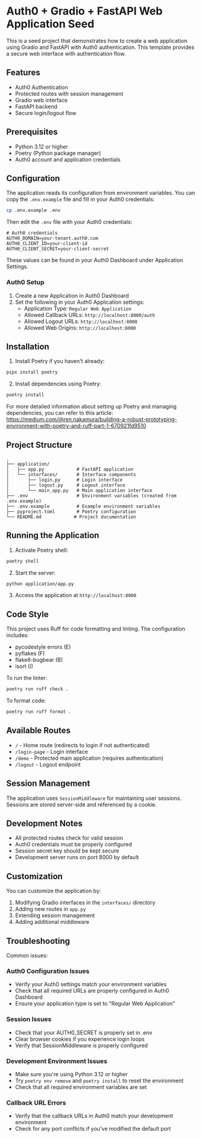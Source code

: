 # Auth0 + Gradio + FastAPI Web Application Seed

This is a seed project that demonstrates how to create a web application using Gradio and FastAPI with Auth0 authentication. This template provides a secure web interface with authentication flow.

## Features

- Auth0 Authentication
- Protected routes with session management
- Gradio web interface
- FastAPI backend
- Secure login/logout flow

## Prerequisites

- Python 3.12 or higher
- Poetry (Python package manager)
- Auth0 account and application credentials

## Configuration

The application reads its configuration from environment variables. You can copy the `.env.example` file and fill in your Auth0 credentials:

```bash
cp .env.example .env
```

Then edit the `.env` file with your Auth0 credentials:

```env
# Auth0 credentials
AUTH0_DOMAIN=your-tenant.auth0.com
AUTH0_CLIENT_ID=your-client-id
AUTH0_CLIENT_SECRET=your-client-secret
```

These values can be found in your Auth0 Dashboard under Application Settings.

### Auth0 Setup

1. Create a new Application in Auth0 Dashboard
2. Set the following in your Auth0 Application settings:
   - Application Type: `Regular Web Application`
   - Allowed Callback URLs: `http://localhost:8000/auth`
   - Allowed Logout URLs: `http://localhost:8000`
   - Allowed Web Origins: `http://localhost:8000`

## Installation

1. Install Poetry if you haven't already:
```bash
pipx install poetry
```

2. Install dependencies using Poetry:
```bash
poetry install
```

For more detailed information about setting up Poetry and managing dependencies, you can refer to this article:
https://medium.com/@ren.nakamura/building-a-robust-prototyping-environment-with-poetry-and-ruff-part-1-670921fd9510

## Project Structure

```
.
├── application/
│   ├── app.py            # FastAPI application
│   └── interfaces/       # Interface components
│       ├── login.py      # Login interface
│       ├── logout.py     # Logout interface
│       └── main_app.py   # Main application interface
├── .env                  # Environment variables (created from .env.example)
├── .env.example          # Example environment variables
├── pyproject.toml        # Poetry configuration
└── README.md            # Project documentation
```

## Running the Application

1. Activate Poetry shell:
```bash
poetry shell
```

2. Start the server:
```bash
python application/app.py
```

3. Access the application at `http://localhost:8000`

## Code Style

This project uses Ruff for code formatting and linting. The configuration includes:
- pycodestyle errors (E)
- pyflakes (F)
- flake8-bugbear (B)
- isort (I)

To run the linter:
```bash
poetry run ruff check .
```

To format code:
```bash
poetry run ruff format .
```

## Available Routes

- `/` - Home route (redirects to login if not authenticated)
- `/login-page` - Login interface
- `/demo` - Protected main application (requires authentication)
- `/logout` - Logout endpoint

## Session Management

The application uses `SessionMiddleware` for maintaining user sessions. Sessions are stored server-side and referenced by a cookie.

## Development Notes

- All protected routes check for valid session
- Auth0 credentials must be properly configured
- Session secret key should be kept secure
- Development server runs on port 8000 by default

## Customization

You can customize the application by:
1. Modifying Gradio interfaces in the `interfaces/` directory
2. Adding new routes in `app.py`
3. Extending session management
4. Adding additional middleware

## Troubleshooting

Common issues:

### Auth0 Configuration Issues
- Verify your Auth0 settings match your environment variables
- Check that all required URLs are properly configured in Auth0 Dashboard
- Ensure your application type is set to "Regular Web Application"

### Session Issues
- Check that your AUTH0_SECRET is properly set in .env
- Clear browser cookies if you experience login loops
- Verify that SessionMiddleware is properly configured

### Development Environment Issues
- Make sure you're using Python 3.12 or higher
- Try `poetry env remove` and `poetry install` to reset the environment
- Check that all required environment variables are set

### Callback URL Errors
- Verify that the callback URLs in Auth0 match your development environment
- Check for any port conflicts if you've modified the default port